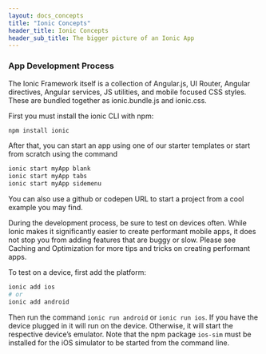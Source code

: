 ```yaml
---
layout: docs_concepts
title: "Ionic Concepts"
header_title: Ionic Concepts
header_sub_title: The bigger picture of an Ionic App
---
```


### App Development Process

The Ionic Framework itself is a collection of Angular.js, UI Router, Angular directives, Angular services, JS utilities, and mobile focused CSS styles. These are bundled together as ionic.bundle.js and ionic.css. 

First you must install the ionic CLI with npm:

```bash
npm install ionic
```

After that, you can start an app using one of our starter templates or start from scratch using the command 

```bash
ionic start myApp blank
ionic start myApp tabs 
ionic start myApp sidemenu
```

You can also use a github or codepen URL to start a project from a cool example you may find. 

During the development process, be sure to test on devices often. While Ionic makes it significantly easier to create performant mobile apps, it does not stop you from adding features that are buggy or slow. Please see Caching and Optimization for more tips and tricks on creating performant apps. 

To test on a device, first add the platform:

```bash
ionic add ios 
# or 
ionic add android
```

Then run the command `ionic run android` or `ionic run ios`. If you have the device plugged in it will run on the device. Otherwise, it will start the respective device’s emulator. Note that the npm package `ios-sim` must be installed for the iOS simulator to be started from the command line.